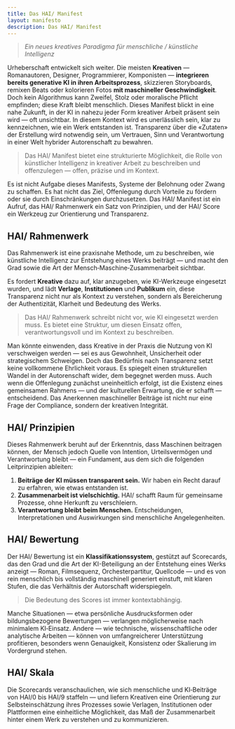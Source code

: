 ```yaml
---
title: Das HAI/ Manifest
layout: manifesto
description: Das HAI/ Manifest
---
```


> *Ein neues kreatives Paradigma für menschliche / künstliche Intelligenz*

Urheberschaft entwickelt sich weiter. Die meisten **Kreativen** — Romanautoren, Designer, Programmierer, Komponisten — **integrieren bereits generative KI in ihren Arbeitsprozess**, skizzieren Storyboards, remixen Beats oder kolorieren Fotos **mit maschineller Geschwindigkeit**. Doch kein Algorithmus kann Zweifel, Stolz oder moralische Pflicht empfinden; diese Kraft bleibt menschlich.
Dieses Manifest blickt in eine nahe Zukunft, in der KI in nahezu jeder Form kreativer Arbeit präsent sein wird — oft unsichtbar. In diesem Kontext wird es unerlässlich sein, klar zu kennzeichnen, wie ein Werk entstanden ist. Transparenz über die «Zutaten» der Erstellung wird notwendig sein, um Vertrauen, Sinn und Verantwortung in einer Welt hybrider Autorenschaft zu bewahren.

> Das HAI/ Manifest bietet eine strukturierte Möglichkeit, die Rolle von künstlicher Intelligenz in kreativer Arbeit zu beschreiben und offenzulegen — offen, präzise und im Kontext.

Es ist nicht Aufgabe dieses Manifests, Systeme der Belohnung oder Zwang zu schaffen. Es hat nicht das Ziel, Offenlegung durch Vorteile zu fördern oder sie durch Einschränkungen durchzusetzen. Das HAI/ Manifest ist ein Aufruf, das HAI/ Rahmenwerk ein Satz von Prinzipien, und der HAI/ Score ein Werkzeug zur Orientierung und Transparenz.

## HAI/ Rahmenwerk

Das Rahmenwerk ist eine praxisnahe Methode, um zu beschreiben, wie künstliche Intelligenz zur Entstehung eines Werks beiträgt — und macht den Grad sowie die Art der Mensch‑Maschine‑Zusammenarbeit sichtbar.

Es fordert **Kreative** dazu auf, klar anzugeben, wie KI-Werkzeuge eingesetzt wurden, und lädt **Verlage**, **Institutionen** und **Publikum** ein, diese Transparenz nicht nur als Kontext zu verstehen, sondern als Bereicherung der Authentizität, Klarheit und Bedeutung des Werks.

> Das HAI/ Rahmenwerk schreibt nicht vor, wie KI eingesetzt werden muss. Es bietet eine Struktur, um diesen Einsatz offen, verantwortungsvoll und im Kontext zu beschreiben.

Man könnte einwenden, dass Kreative in der Praxis die Nutzung von KI verschweigen werden — sei es aus Gewohnheit, Unsicherheit oder strategischem Schweigen. Doch das Bedürfnis nach Transparenz setzt keine vollkommene Ehrlichkeit voraus. Es spiegelt einen strukturellen Wandel in der Autorenschaft wider, dem begegnet werden muss. Auch wenn die Offenlegung zunächst uneinheitlich erfolgt, ist die Existenz eines gemeinsamen Rahmens — und der kulturellen Erwartung, die er schafft — entscheidend. Das Anerkennen maschineller Beiträge ist nicht nur eine Frage der Compliance, sondern der kreativen Integrität.

## HAI/ Prinzipien

Dieses Rahmenwerk beruht auf der Erkenntnis, dass Maschinen beitragen können, der Mensch jedoch Quelle von Intention, Urteilsvermögen und Verantwortung bleibt — ein Fundament, aus dem sich die folgenden Leitprinzipien ableiten:

1. **Beiträge der KI müssen transparent sein.** Wir haben ein Recht darauf zu erfahren, wie etwas entstanden ist.
2. **Zusammenarbeit ist vielschichtig.** HAI/ schafft Raum für gemeinsame Prozesse, ohne Herkunft zu verschleiern.
3. **Verantwortung bleibt beim Menschen.** Entscheidungen, Interpretationen und Auswirkungen sind menschliche Angelegenheiten.

## HAI/ Bewertung

Der HAI/ Bewertung ist ein **Klassifikationssystem**, gestützt auf Scorecards, das den Grad und die Art der KI-Beteiligung an der Entstehung eines Werks anzeigt — Roman, Filmsequenz, Orchesterpartitur, Quellcode — und es von rein menschlich bis vollständig maschinell generiert einstuft, mit klaren Stufen, die das Verhältnis der Autorschaft widerspiegeln.

> Die Bedeutung des Scores ist immer kontextabhängig.

Manche Situationen — etwa persönliche Ausdrucksformen oder bildungsbezogene Bewertungen — verlangen möglicherweise nach minimalem KI‑Einsatz. Andere — wie technische, wissenschaftliche oder analytische Arbeiten — können von umfangreicherer Unterstützung profitieren, besonders wenn Genauigkeit, Konsistenz oder Skalierung im Vordergrund stehen.

## HAI/ Skala

Die Scorecards veranschaulichen, wie sich menschliche und KI‑Beiträge von HAI/0 bis HAI/9 staffeln — und liefern Kreativen eine Orientierung zur Selbsteinschätzung ihres Prozesses sowie Verlagen, Institutionen oder Plattformen eine einheitliche Möglichkeit, das Maß der Zusammenarbeit hinter einem Werk zu verstehen und zu kommunizieren.
